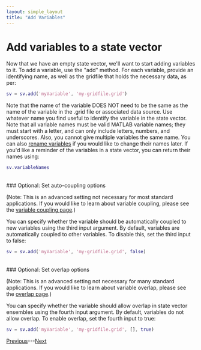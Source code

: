 ```yaml
---
layout: simple_layout
title: "Add Variables"
---
```


# Add variables to a state vector

Now that we have an empty state vector, we'll want to start adding variables to it. To add a variable, use the "add" method. For each variable, provide an identifying name, as well as the gridfile that holds the necessary data, as per:
```matlab
sv = sv.add('myVariable', 'my-gridfile.grid')
```
Note that the name of the variable DOES NOT need to be the same as the name of the variable in the .grid file or associated data source. Use whatever name you find useful to identify the variable in the state vector. Note that all variable names must be valid MATLAB variable names; they must start with a letter, and can only include letters, numbers, and underscores. Also, you cannot give multiple variables the same name. You can also [rename variables](rename#rename-variable-in-a-state-vector) if you would like to change their names later. If you'd like a reminder of the variables in a state vector, you can return their names using:
```matlab
sv.variableNames
```

<br>
### Optional: Set auto-coupling options

(Note: This is an advanced setting not necessary for most standard applications. If you would like to learn about variable coupling, please see the [variable coupling page](couple).)

You can specify whether the variable should be automatically coupled to new variables using the third input argument. By default, variables are automatically coupled to other variables. To disable this, set the third input to false:
```matlab
sv = sv.add('myVariable', 'my-gridfile.grid', false)
```

<br>
### Optional: Set overlap options

(Note: This is an advanced setting not necessary for many standard applications. If you would like to learn about variable overlap, please see the [overlap page](overlap).)

You can specify whether the variable should allow overlap in state vector ensembles using the fourth input argument. By default, variables do not allow overlap. To enable overlap, set the fourth input to true:
```matlab
sv = sv.add('myVariable', 'my-gridfile.grid', [], true)
```

[Previous](new)---[Next](design)
